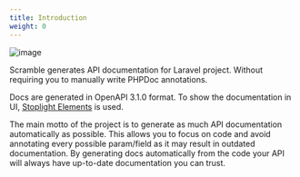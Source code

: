 ```yaml
---
title: Introduction
weight: 0
---
```

![image](https://user-images.githubusercontent.com/6153876/188955654-36170ddc-a9ee-4108-8f65-a89e2c028a5e.png)

Scramble generates API documentation for Laravel project. Without requiring you to manually write PHPDoc annotations. 

Docs are generated in OpenAPI 3.1.0 format. To show the documentation in UI, [Stoplight Elements](https://github.com/stoplightio/elements) is used.

The main motto of the project is to generate as much API documentation automatically as possible. This allows you to focus on code and avoid annotating every possible param/field as it may result in outdated documentation. By generating docs automatically from the code your API will always have up-to-date documentation you can trust.
